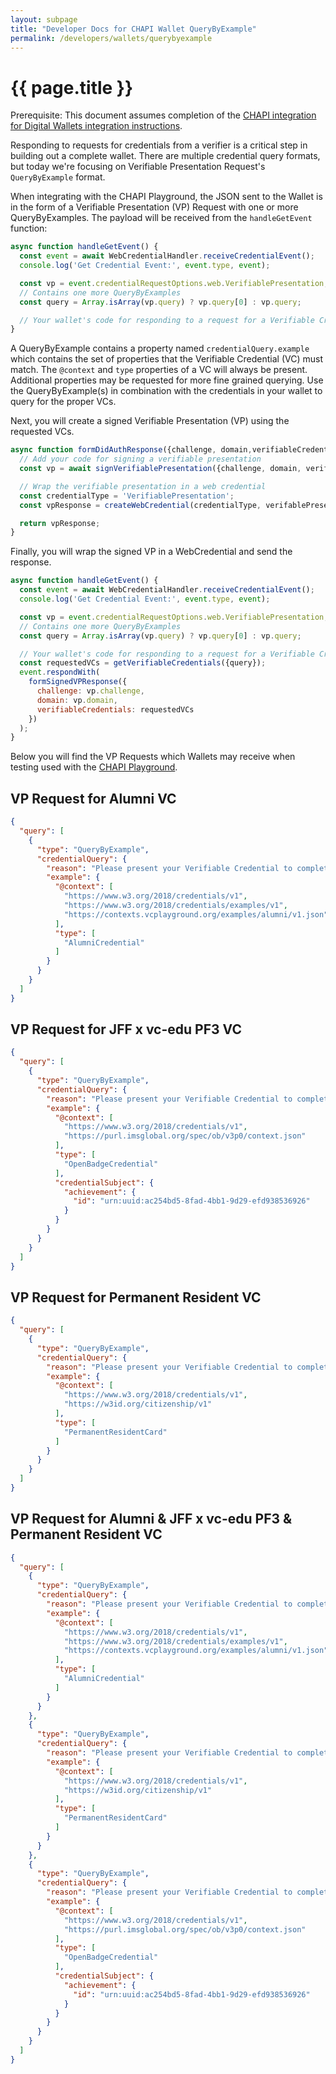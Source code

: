 ```yaml
---
layout: subpage
title: "Developer Docs for CHAPI Wallet QueryByExample"
permalink: /developers/wallets/querybyexample
---
```

# {{ page.title }}

Prerequisite: This document assumes completion of the
[CHAPI integration for Digital Wallets integration instructions](./).

Responding to requests for credentials from a verifier is a critical step in building out a complete wallet. There are multiple credential query formats, but today we're focusing on Verifiable Presentation Request's `QueryByExample` format.

When integrating with the CHAPI Playground, the JSON sent to the Wallet is in the form of a Verifiable Presentation (VP) Request with one or more QueryByExamples. The payload will be received from the `handleGetEvent` function:

```js
async function handleGetEvent() {
  const event = await WebCredentialHandler.receiveCredentialEvent();
  console.log('Get Credential Event:', event.type, event);

  const vp = event.credentialRequestOptions.web.VerifiablePresentation;
  // Contains one more QueryByExamples
  const query = Array.isArray(vp.query) ? vp.query[0] : vp.query;

  // Your wallet's code for responding to a request for a Verifiable Credential
}
```

A QueryByExample contains a property named `credentialQuery.example` which contains the set of properties that the Verifiable Credential (VC) must match. The `@context` and `type` properties of a VC will always be present. Additional properties may be requested for more fine grained querying. Use the QueryByExample(s) in combination with the credentials in your wallet to query for the proper VCs.

Next, you will create a signed Verifiable Presentation (VP) using the requested VCs.
```js
async function formDidAuthResponse({challenge, domain,verifiableCredentials}) {
  // Add your code for signing a verifiable presentation
  const vp = await signVerifiablePresentation({challenge, domain, verifiableCredentials});

  // Wrap the verifiable presentation in a web credential
  const credentialType = 'VerifiablePresentation';
  const vpResponse = createWebCredential(credentialType, verifablePresentation);

  return vpResponse;
}
```

Finally, you will wrap the signed VP in a WebCredential and send the response.
```js
async function handleGetEvent() {
  const event = await WebCredentialHandler.receiveCredentialEvent();
  console.log('Get Credential Event:', event.type, event);

  const vp = event.credentialRequestOptions.web.VerifiablePresentation;
  // Contains one more QueryByExamples
  const query = Array.isArray(vp.query) ? vp.query[0] : vp.query;

  // Your wallet's code for responding to a request for a Verifiable Credential
  const requestedVCs = getVerifiableCredentials({query});
  event.respondWith(
    formSignedVPResponse({
      challenge: vp.challenge,
      domain: vp.domain,
      verifiableCredentials: requestedVCs
    })
  );
}
```

Below you will find the VP Requests which Wallets may receive when testing used with the [CHAPI Playground](https://playground.chapi.io/).

## VP Request for Alumni VC
```json
{
  "query": [
    {
      "type": "QueryByExample",
      "credentialQuery": {
        "reason": "Please present your Verifiable Credential to complete the verification process.",
        "example": {
          "@context": [
            "https://www.w3.org/2018/credentials/v1",
            "https://www.w3.org/2018/credentials/examples/v1",
            "https://contexts.vcplayground.org/examples/alumni/v1.json"
          ],
          "type": [
            "AlumniCredential"
          ]
        }
      }
    }
  ]
}
```

## VP Request for JFF x vc-edu PF3 VC
```json
{
  "query": [
    {
      "type": "QueryByExample",
      "credentialQuery": {
        "reason": "Please present your Verifiable Credential to complete the verification process.",
        "example": {
          "@context": [
            "https://www.w3.org/2018/credentials/v1",
            "https://purl.imsglobal.org/spec/ob/v3p0/context.json"
          ],
          "type": [
            "OpenBadgeCredential"
          ],
          "credentialSubject": {
            "achievement": {
              "id": "urn:uuid:ac254bd5-8fad-4bb1-9d29-efd938536926"
            }
          }
        }
      }
    }
  ]
}
```

## VP Request for Permanent Resident VC
```json
{
  "query": [
    {
      "type": "QueryByExample",
      "credentialQuery": {
        "reason": "Please present your Verifiable Credential to complete the verification process.",
        "example": {
          "@context": [
            "https://www.w3.org/2018/credentials/v1",
            "https://w3id.org/citizenship/v1"
          ],
          "type": [
            "PermanentResidentCard"
          ]
        }
      }
    }
  ]
}
```

## VP Request for Alumni & JFF x vc-edu PF3 & Permanent Resident VC
```json
{
  "query": [
    {
      "type": "QueryByExample",
      "credentialQuery": {
        "reason": "Please present your Verifiable Credential to complete the verification process.",
        "example": {
          "@context": [
            "https://www.w3.org/2018/credentials/v1",
            "https://www.w3.org/2018/credentials/examples/v1",
            "https://contexts.vcplayground.org/examples/alumni/v1.json"
          ],
          "type": [
            "AlumniCredential"
          ]
        }
      }
    },
    {
      "type": "QueryByExample",
      "credentialQuery": {
        "reason": "Please present your Verifiable Credential to complete the verification process.",
        "example": {
          "@context": [
            "https://www.w3.org/2018/credentials/v1",
            "https://w3id.org/citizenship/v1"
          ],
          "type": [
            "PermanentResidentCard"
          ]
        }
      }
    },
    {
      "type": "QueryByExample",
      "credentialQuery": {
        "reason": "Please present your Verifiable Credential to complete the verification process.",
        "example": {
          "@context": [
            "https://www.w3.org/2018/credentials/v1",
            "https://purl.imsglobal.org/spec/ob/v3p0/context.json"
          ],
          "type": [
            "OpenBadgeCredential"
          ],
          "credentialSubject": {
            "achievement": {
              "id": "urn:uuid:ac254bd5-8fad-4bb1-9d29-efd938536926"
            }
          }
        }
      }
    }
  ]
}
```
